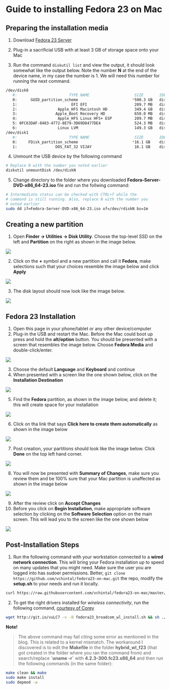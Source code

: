 # Guide to installing Fedora 23 on Mac

## Preparing the installation media 

1. Download [Fedora 23 Server](https://download.fedoraproject.org/pub/fedora/linux/releases/23/Server/x86_64/iso/Fedora-Server-DVD-x86_64-23.iso)

2. Plug-in a sacrificial USB with at least 3 GB of storage space onto your Mac 
3. Run the command `diskutil list` and view the output, it should look somewhat like the output below. Note the number **N** at the end of the device name, in my case the number is 1. We will need this number for running the next command.
  
  ```sh
  /dev/disk0
     #:                       TYPE NAME                    SIZE       IDENTIFIER
     0:      GUID_partition_scheme                        *500.3 GB   disk0
     1:                        EFI EFI                     209.7 MB   disk0s1
     2:                  Apple_HFS Macintosh HD            349.4 GB   disk0s2
     3:                 Apple_Boot Recovery HD             650.0 MB   disk0s3
     4:                  Apple_HFS Linux HFS+ ESP          209.7 MB   disk0s4
     5: 0FC63DAF-8483-4772-8E79-3D69D8477DE4               524.3 MB   disk0s5
     6:                  Linux LVM                         149.3 GB   disk0s6
  /dev/disk1
     #:                       TYPE NAME                    SIZE       IDENTIFIER
     0:     FDisk_partition_scheme                        *16.1 GB    disk1
     1:                 DOS_FAT_32 VIJAY                   16.1 GB    disk1s1
  ```

4. Unmount the USB device by the following command

  ```sh
  # Replace N with the number you noted earlier
  diskutil unmountDisk /dev/diskN
  ```

5. Change directory to the folder where you downloaded **Fedora-Server-DVD-x86_64-23.iso** file and run the follwing command:

  ```sh
  # Intermediate status can be checked with CTRL+T while the 
  # command is still running. Also, replace N with the number you 
  # noted earlier
  sudo dd if=Fedora-Server-DVD-x86_64-23.iso of=/dev/rdiskN bs=1m
  ```
  
## Creating a new partition

1. Open **Finder → Utilities → Disk Utility**. Choose the top-level SSD on the left and **Partition** on the right as shown in the image below.

  [![](.images/fom-disk-utilities-mac-partition.png)](.images/fom-disk-utilities-mac-partition.png)
  
2. Click on the **+** symbol and a new partition and call it **Fedora**, make selections such that your choices resemble the image below and click **Apply**

  [![](.images/fom-add-fedora-partition.png)](.images/fom-add-fedora-partition.png)
  
3. The disk layout should now look like the image below.

  [![](.images/fom-fedora-partition.png)](.images/fom-fedora-partition.png)

## Fedora 23 Installation

1. Open this page in your phone/tablet or any other device/computer
2. Plug-in the USB and restart the Mac. Before the Mac could boot up press and hold the **alt/option** button. You should be presented with a screen that resembles the image below. Choose **Fedora Media** and double-click/enter.

  [![](.images/fom-fedora-usb.jpg)](.images/fom-fedora-usb.jpg)
  
3. Choose the default **Language** and **Keyboard** and continue
4. When presented with a screen like the one shown below, click on the **Installation Destination**
  
  [![](.images/fom-install-screen.jpg)](.images/fom-install-screen.jpg)
  
5. Find the **Fedora** partition, as shown in the image below, and delete it; this will create space for your installation
  
  [![](.images/fom-find-fedora-partition.jpg)](.images/fom-find-fedora-partition.jpg)
  
6. Click on tha link that says **Click here to create them automatically** as shown in the image below

  [![](.images/fom-deleted-fedora-partition.jpg)](.images/fom-deleted-fedora-partition.jpg)
  
7. Post creation, your partitions should look like the image below. Click **Done** on the top left hand corner.
  
  [![](.images/fom-auto-mount-point-creation.jpg)](.images/fom-auto-mount-point-creation.jpg)
  
8. You will now be presented with **Summary of Changes**, make sure you review them and be 100% sure that your Mac partition is unaffected as shown in the image below
  
  [![](.images/fom-apply-partition-changes.jpg)](.images/fom-apply-partition-changes.jpg)
  
9. After the review click on **Accept Changes**
10. Before you click on **Begin Installation**, make appropriate software selection by clicking on the **Software Selection** option on the main screen. This will lead you to the screen like the one shown below
  
  [![](.images/fom-software-choices.jpg)](.images/fom-software-choices.jpg) 
  
## Post-Installation Steps

1. Run the following command with your workstation connected to a **wired network connection**. This will bring your Fedora installation up to speed on many updates that you might need. Make sure the user you are logged into has sudoer permissions. Better, `git clone https://github.com/vchintal/fedora23-on-mac.git` the repo, modify the **setup.sh** to your needs and run it locally.

  ```sh
  curl https://raw.githubusercontent.com/vchintal/fedora23-on-mac/master/setup.sh | sh
  ```

2. To get the right drivers installed for _wireless connectivity_, run the following command, [courtesy of Corey](https://onpub.com/install-broadcom-linux-wi-fi-driver-on-fedora-23-s7-a192)

  ```sh 
  wget http://git.io/vuLC7 -v -O fedora23_broadcom_wl_install.sh && sh ./fedora23_broadcom_wl_install.sh;
  ```

**Note!**

> The above command may fail citing some error as mentioned in the blog. This is related to a kernel mismatch. The workaround I discovered is to edit the **Makefile** in the folder **hybrid_wl_f23** (that got created in the folder where you ran the command from) and search/replace **\`uname -r\`** with **4.2.3-300.fc23.x86_64** and then run the following commands (in the same folder):

```sh 
make clean && make
sudo make install
sudo depmod -a
```
